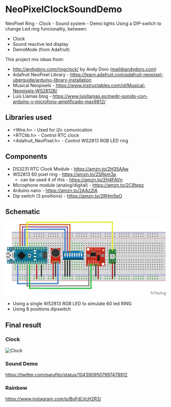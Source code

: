 # NeoPixelClockSoundDemo
NeoPixel Ring - Clock - Sound system - Demo lights
Using a DIP-switch to change Led ring funcionality, between:
  - Clock
  - Sound reactive led display
  - DemoMode (from Adafruit)

This project mix ideas from:

- http://andydoro.com/ringclock/ by Andy Doro (mail@andydoro.com)
- Adafruit NeoPixel Library - https://learn.adafruit.com/adafruit-neopixel-uberguide/arduino-library-installation
- Musical Neopixels - https://www.instructables.com/id/Musical-Neopixels-WS2812B/
- Luis Llamas blog - https://www.luisllamas.es/medir-sonido-con-arduino-y-microfono-amplificado-max9812/

## Libraries used
- <Wire.h> - Used for i2c comunication
- <RTClib.h> - Control RTC clock
- <Adafruit_NeoPixel.h> - Control WS2813 RGB LED ring 

## Components

- DS3231 RTC Clock Module - https://amzn.to/2H35AAw
- WS2813 60 pixel ring - https://amzn.to/2SRpm3a
  - can be used 4 of this - https://amzn.to/2H4FAVn
- Microphone module (analog/digital) - https://amzn.to/2C8tepz
- Arduino nano - https://amzn.to/2AAz2IA
- Dip switch (3 positions) - https://amzn.to/2RHm5pO

## Schematic

![Schema](https://github.com/Parufito/NeoPixelClockSoundDemo/raw/master/NeopixelClockAudioDemo_bb.png)

- Using a single WS2813 RGB LED to simulate 60 led RING
- Using 8 positions dipswitch 

## Final result

### Clock 
![Clock](https://pbs.twimg.com/media/Dr1A8KqWsAAFgU3.jpg)

### Sound Demo 
https://twitter.com/parufito/status/1043909507997478912

### Rainbow
https://www.instagram.com/p/BoFdLVcH2R3/
